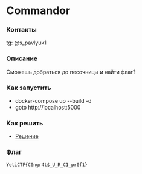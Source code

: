# Commandor

### Контакты

tg: @s_pavlyuk1

### Описание

Сможешь добраться до песочницы и найти флаг?

### Как запустить

- docker-compose up --build -d
- goto http://localhost:5000

### Как решить

- [Решение](https://telegra.ph/Commander-04-13)

### Флаг

`YetiCTF{C0ngr4t$_U_R_C1_pr0f1}`